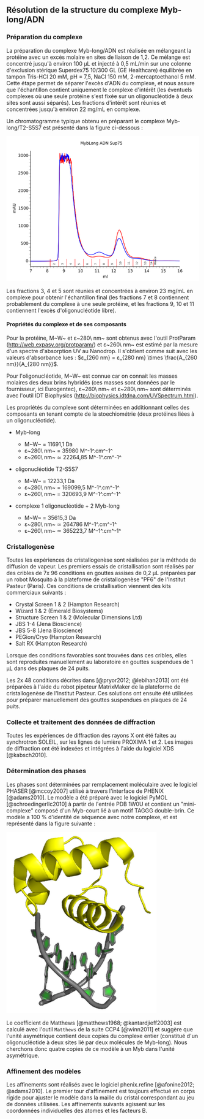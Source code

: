 ## Résolution de la structure du complexe Myb-long/ADN

### Préparation du complexe

La préparation du complexe Myb-long/ADN est réalisée en mélangeant la protéine
avec un excès molaire en sites de liaison de 1,2. Ce mélange est concentré
jusqu'à environ 100 μL et injecté à 0,5 mL/min sur une colonne d'exclusion
stérique Superdex75 10/300 GL (GE Healthcare) équilibrée en tampon Tris-HCl 20
mM, pH = 7,5, NaCl 150 mM, 2-mercaptoethanol 5 mM. Cette étape permet de séparer
l'excès d'ADN du complexe, et nous assure que l'échantillon contient uniquement
le complexe d'intérêt (les éventuels complexes où une seule protéine s'est fixée
sur un oligonucléotide à deux sites sont aussi séparés). Les fractions d'intérêt
sont réunies et concentrées jusqu'à environ 22 mg/mL en complexe.

Un chromatogramme typique obtenu en préparant le complexe Myb-long/T2-S5S7 est
présenté dans la figure ci-dessous :

![Figure : Chromatogramme d'exclusion stérique du complexe Myb-long/ADN. Absorbance à 280 nm en bleu, absorbance à 260 nm en rouge.](mat-meth/figures/myb-long_adn-sup75.png)

Les fractions 3, 4 et 5 sont réunies et concentrées à environ 23 mg/mL en
complexe pour obtenir l'échantillon final (les fractions 7 et 8 contiennent
probablement du complexe à une seule protéine, et les fractions 9, 10 et 11
contiennent l'excès d'oligonucléotide libre).


#### Propriétés du complexe et de ses composants

Pour la protéine, M~W~ et ε~280\ nm~ sont obtenus avec l'outil ProtParam
(<http://web.expasy.org/protparam/>) et ε~260\ nm~ est estimé par la mesure d'un
spectre d'absorption UV au Nanodrop. Il s'obtient comme suit avec les valeurs
d'absorbance lues :
$ε_{260 nm} = ε_{280 nm} \times \frac{A_{260 nm}}{A_{280 nm}}$.

Pour l'oligonucléotide, M~W~ est connue car on connait les masses molaires des
deux brins hybridés (ces masses sont données par le fournisseur, ici
Eurogentec), ε~260\ nm~ et ε~280\ nm~ sont déterminés avec l'outil IDT
Biophysics (<http://biophysics.idtdna.com/UVSpectrum.html>).

Les propriétés du complexe sont déterminées en additionnant celles des
composants en tenant compte de la stoechiométrie (deux protéines liées à un
oligonucléotide).

- Myb-long
    + M~W~ = 11691,1 Da
    + ε~280\ nm~ = 35980 M^-1^.cm^-1^
    + ε~260\ nm~ ≃ 22264,85 M^-1^.cm^-1^

- oligonucléotide T2-S5S7
    + M~W~ = 12233,1 Da
    + ε~280\ nm~ = 169099,5  M^-1^.cm^-1^
    + ε~260\ nm~ = 320693,9 M^-1^.cm^-1^

- complexe 1 oligonucléotide + 2 Myb-long
    + M~W~ = 35615,3 Da
    + ε~280\ nm~ ≃ 264786  M^-1^.cm^-1^
    + ε~260\ nm~ ≃ 365223,7 M^-1^.cm^-1^


### Cristallogenèse

Toutes les expériences de cristallogenèse sont réalisées par la méthode de
diffusion de vapeur. Les premiers essais de cristallisation sont réalisés par
des cribles de 7x 96 conditions en gouttes assises de 0,2 μL préparées par un
robot Mosquito à la plateforme de cristallogenèse "PF6" de l'Institut Pasteur
(Paris). Ces conditions de cristallisation viennent des kits commerciaux
suivants :

- Crystal Screen 1 & 2 (Hampton Research)
- Wizard 1 & 2 (Emerald Biosystems)
- Structure Screen 1 & 2 (Molecular Dimensions Ltd)
- JBS 1-4 (Jena Bioscience)
- JBS 5-8 (Jena Bioscience)
- PEGion/Cryo (Hampton Research)
- Salt RX (Hampton Research)

Lorsque des conditions favorables sont trouvées dans ces cribles, elles sont
reproduites manuellement au laboratoire en gouttes suspendues de 1 μL dans des
plaques de 24 puits.

Les 2x 48 conditions décrites dans [@pryor2012; @lebihan2013] ont été préparées
à l'aide du robot pipeteur MatrixMaker de la plateforme de cristallogenèse de
l'Institut Pasteur. Ces solutions ont ensuite été utilisées pour préparer
manuellement des gouttes suspendues en plaques de 24 puits.


### Collecte et traitement des données de diffraction

Toutes les expériences de diffraction des rayons X ont été faites au synchrotron
SOLEIL, sur les lignes de lumière PROXIMA 1 et 2. Les images de diffraction ont
été indexées et intégrées à l'aide du logiciel XDS [@kabsch2010].


### Détermination des phases

Les phases sont déterminées par remplacement moléculaire avec le logiciel PHASER
[@mccoy2007] utilisé à travers l'interface de PHENIX [@adams2010]. Le modèle
a été préparé avec le logiciel PyMOL [@schroedingerllc2010] à partir de l'entrée
PDB 1W0U et contient un "mini-complexe" composé d'un Myb-court lié à un motif
TAGGG double-brin. Ce modèle a 100 % d'identité de séquence avec notre complexe,
et est représenté dans la figure suivante :

![Figure : Modèle de remplacement moléculaire utilisé pour résoudre la structure du complexe Myb-long/ADN. La protéine est colorée en jaune et l'ADN en gris.](mat-meth/figures/mr-model.png)

Le coefficient de Matthews [@matthews1968; @kantardjieff2003] est calculé avec
l'outil `Matthews` de la suite CCP4 [@winn2011] et suggère que l'unité
asymétrique contient deux copies du complexe entier (constitué d'un
oligonucléotide à deux sites lié par deux molécules de Myb-long). Nous cherchons
donc quatre copies de ce modèle à un Myb dans l'unité asymétrique.


### Affinement des modèles

Les affinements sont réalisés avec le logiciel phenix.refine
[@afonine2012; @adams2010]. Le premier tour d'affinement est toujours effectué
en corps rigide pour ajuster le modèle dans la maille du cristal correspondant
au jeu de données utilisées. Les affinements suivants agissent sur les
coordonnées individuelles des atomes et les facteurs B.

